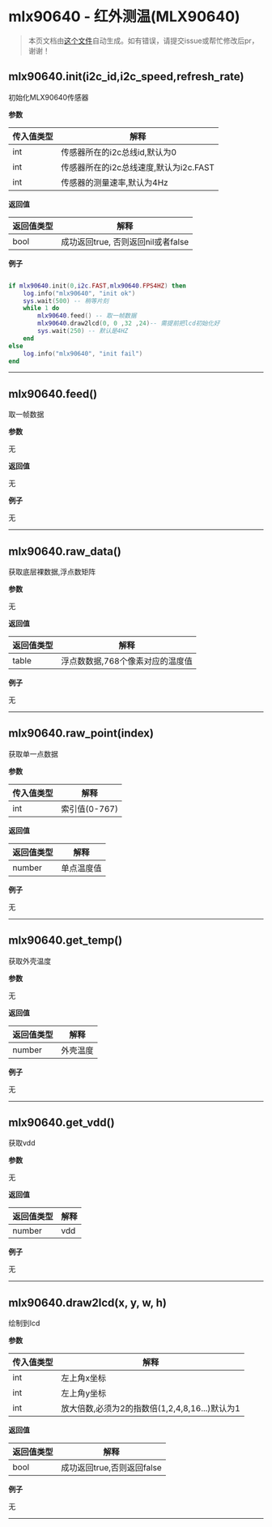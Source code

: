 # mlx90640 - 红外测温(MLX90640)

> 本页文档由[这个文件](https://gitee.com/openLuat/LuatOS/tree/master/luat/../components/mlx90640-library/luat_lib_mlx90640.c)自动生成。如有错误，请提交issue或帮忙修改后pr，谢谢！


## mlx90640.init(i2c_id,i2c_speed,refresh_rate)

初始化MLX90640传感器

**参数**

|传入值类型|解释|
|-|-|
|int|传感器所在的i2c总线id,默认为0|
|int|传感器所在的i2c总线速度,默认为i2c.FAST|
|int|传感器的测量速率,默认为4Hz|

**返回值**

|返回值类型|解释|
|-|-|
|bool|成功返回true, 否则返回nil或者false|

**例子**

```lua

if mlx90640.init(0,i2c.FAST,mlx90640.FPS4HZ) then
    log.info("mlx90640", "init ok")
    sys.wait(500) -- 稍等片刻
    while 1 do
        mlx90640.feed() -- 取一帧数据
        mlx90640.draw2lcd(0, 0 ,32 ,24)-- 需提前把lcd初始化好
        sys.wait(250) -- 默认是4HZ
    end
else
    log.info("mlx90640", "init fail")
end


```

---

## mlx90640.feed()

取一帧数据

**参数**

无

**返回值**

无

**例子**

无

---

## mlx90640.raw_data()

获取底层裸数据,浮点数矩阵

**参数**

无

**返回值**

|返回值类型|解释|
|-|-|
|table|浮点数数据,768个像素对应的温度值|

**例子**

无

---

## mlx90640.raw_point(index)

获取单一点数据

**参数**

|传入值类型|解释|
|-|-|
|int|索引值(0-767)|

**返回值**

|返回值类型|解释|
|-|-|
|number|单点温度值|

**例子**

无

---

## mlx90640.get_temp()

获取外壳温度

**参数**

无

**返回值**

|返回值类型|解释|
|-|-|
|number|外壳温度|

**例子**

无

---

## mlx90640.get_vdd()

获取vdd

**参数**

无

**返回值**

|返回值类型|解释|
|-|-|
|number|vdd|

**例子**

无

---

## mlx90640.draw2lcd(x, y, w, h)

绘制到lcd

**参数**

|传入值类型|解释|
|-|-|
|int|左上角x坐标|
|int|左上角y坐标|
|int|放大倍数,必须为2的指数倍(1,2,4,8,16...)默认为1|

**返回值**

|返回值类型|解释|
|-|-|
|bool|成功返回true,否则返回false|

**例子**

无

---

